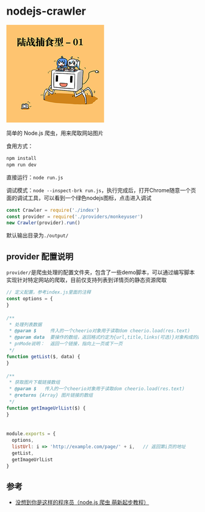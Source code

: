 # nodejs-crawler

![logo](assets/logo.png)

简单的 Node.js 爬虫，用来爬取网站图片

食用方式：

```js
npm install
npm run dev
```

直接运行：`node run.js`

调试模式：`node --inspect-brk run.js`，执行完成后，打开Chrome随意一个页面的调试工具，可以看到一个绿色nodejs图标，点击进入调试

```js
const Crawler = require('./index')
const provider = require('./providers/monkeyuser')
new Crawler(provider).run()
```

默认输出目录为`./output/`

## provider 配置说明

`provider/`是爬虫处理的配置文件夹，包含了一些demo脚本，可以通过编写脚本实现针对特定网站的爬取，目前仅支持列表到详情页的静态资源爬取

```js
// 定义配置，参考index.js里面的注释
const options = {
}

/**
 * 处理列表数据
 * @param $     传入的一个cheerio对象用于读取dom cheerio.load(res.text)
 * @param data  要操作的数组，返回格式约定为{url,title,links(可选)}对象构成的数组，如果不传url，则links必传
 * pnMode说明：  返回一个链接，指向上一页或下一页
 */
function getList($, data) {
}

/**
 * 获取图片下载链接数组
 * @param $   传入的一个cheerio对象用于读取dom cheerio.load(res.text)
 * @returns {Array} 图片链接的数组
 */
function getImageUrlList($) {
}


module.exports = {
  options,
  listUrl: i => 'http://example.com/page/' + i,   // 返回第i页的地址
  getList,
  getImageUrlList
}
```

## 参考

- [没想到你是这样的程序员（node.js 爬虫 萌新起步教程）](https://zhuanlan.zhihu.com/p/33722307)